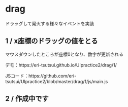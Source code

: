 <h1>drag</h1>
ドラッグして発火する様々なイベントを実装

<h2>1 / x座標のドラッグの値をとる</h2>
<p>マウスダウンしたところが座標0となり、数字が更新される</p>
<p>デモ：https://eri-tsutsui.github.io/UIpractice2/drag/1/</p>
<p>JSコード：https://github.com/eri-tsutsui/UIpractice2/blob/master/drag/1/js/main.js</p>

<h2>2 / 作成中です</h2>
